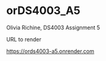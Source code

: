 # orDS4003_A5
Olivia Richine, DS4003 Assignment 5

URL to render

https://ords4003-a5.onrender.com

